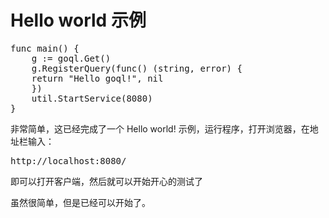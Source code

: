 # Hello world 示例
<pre>
func main() {
    g := goql.Get()
    g.RegisterQuery(func() (string, error) {
	return "Hello goql!", nil
    })
    util.StartService(8080)
}
</pre>

非常简单，这已经完成了一个 Hello world! 示例，运行程序，打开浏览器，在地址栏输入：
<pre>
http://localhost:8080/
</pre>
即可以打开客户端，然后就可以开始开心的测试了

虽然很简单，但是已经可以开始了。

